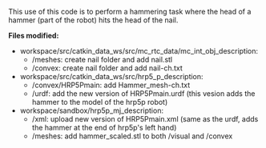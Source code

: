 This use of this code is to perform a hammering task where the head of a hammer (part of the robot) hits the head of the nail. 

**Files modified:**

- workspace/src/catkin_data_ws/src/mc_rtc_data/mc_int_obj_description:
  - /meshes: create nail folder and add nail.stl
  - /convex: create nail folder and add nail-ch.txt
- workspace/src/catkin_data_ws/src/hrp5_p_description:
  - /convex/HRP5Pmain: add Hammer_mesh-ch.txt
  - /urdf: add the new version of HRP5Pmain.urdf (this vesion adds the hammer to the model of the hrp5p robot)
- workspace/sandbox/hrp5p_mj_description:
  - /xml: upload new version of HRP5Pmain.xml (same as the urdf, adds the hammer at the end of hrp5p's left hand)
  - /meshes: add hammer_scaled.stl to both /visual and /convex  
